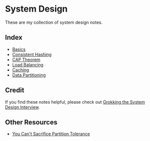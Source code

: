 # System Design

These are my collection of system design notes.

## Index

* [Basics]
* [Consistent Hashing]
* [CAP Theorem]
* [Load Balancing]
* [Caching]
* [Data Partitioning]

[Basics]: ./notes/basics.md
[Consistent Hashing]: ./notes/consistent-hashing.md
[CAP Theorem]: ./notes/cap-theorem.md
[Load Balancing]: ./notes/load-balancing.md
[Caching]: ./notes/caching.md
[Data Partitioning]: ./notes/data-partitioning.md

## Credit

If you find these notes helpful, please check out [Grokking the System Design Interview].

[Grokking the System Design Interview]: https://www.educative.io/collection/5668639101419520/5649050225344512

## Other Resources

* [You Can't Sacrifice Partition Tolerance]

[You Can't Sacrifice Partition Tolerance]: https://codahale.com/you-cant-sacrifice-partition-tolerance
